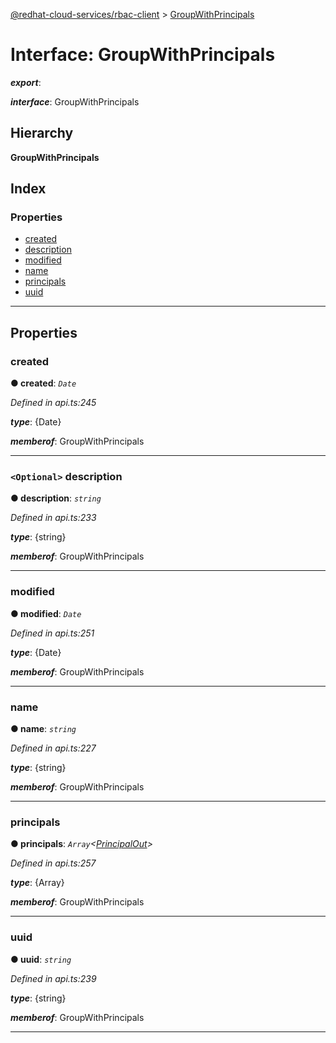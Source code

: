 [@redhat-cloud-services/rbac-client](../README.md) > [GroupWithPrincipals](../interfaces/groupwithprincipals.md)

# Interface: GroupWithPrincipals

*__export__*: 

*__interface__*: GroupWithPrincipals

## Hierarchy

**GroupWithPrincipals**

## Index

### Properties

* [created](groupwithprincipals.md#created)
* [description](groupwithprincipals.md#description)
* [modified](groupwithprincipals.md#modified)
* [name](groupwithprincipals.md#name)
* [principals](groupwithprincipals.md#principals)
* [uuid](groupwithprincipals.md#uuid)

---

## Properties

<a id="created"></a>

###  created

**● created**: *`Date`*

*Defined in api.ts:245*

*__type__*: {Date}

*__memberof__*: GroupWithPrincipals

___
<a id="description"></a>

### `<Optional>` description

**● description**: *`string`*

*Defined in api.ts:233*

*__type__*: {string}

*__memberof__*: GroupWithPrincipals

___
<a id="modified"></a>

###  modified

**● modified**: *`Date`*

*Defined in api.ts:251*

*__type__*: {Date}

*__memberof__*: GroupWithPrincipals

___
<a id="name"></a>

###  name

**● name**: *`string`*

*Defined in api.ts:227*

*__type__*: {string}

*__memberof__*: GroupWithPrincipals

___
<a id="principals"></a>

###  principals

**● principals**: *`Array`<[PrincipalOut](principalout.md)>*

*Defined in api.ts:257*

*__type__*: {Array}

*__memberof__*: GroupWithPrincipals

___
<a id="uuid"></a>

###  uuid

**● uuid**: *`string`*

*Defined in api.ts:239*

*__type__*: {string}

*__memberof__*: GroupWithPrincipals

___

